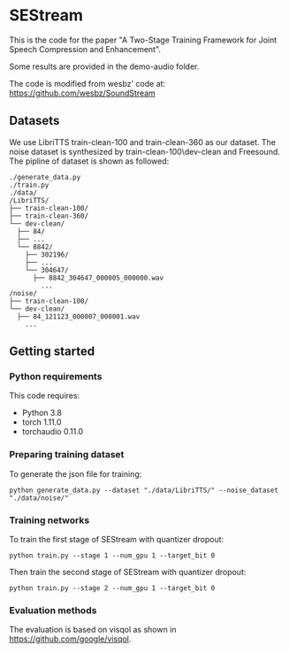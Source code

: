 # SEStream
This is the code for the paper "A Two-Stage Training Framework for Joint Speech Compression and Enhancement". 

Some results are provided in the demo-audio folder.

The code is modified from wesbz' code at: https://github.com/wesbz/SoundStream

## Datasets

We use LibriTTS train-clean-100 and train-clean-360 as our dataset. The noise dataset is synthesized by train-clean-100\dev-clean and Freesound. The pipline of dataset is shown as followed:
```
./generate_data.py
./train.py
./data/
/LibriTTS/
├── train-clean-100/
├── train-clean-360/
└── dev-clean/
  ├── 84/
  ├── ...
  └── 8842/
    ├── 302196/       
    ├── ...
    └── 304647/
      ├── 8842_304647_000005_000000.wav
        ...
/noise/
├── train-clean-100/
└── dev-clean/
  ├── 84_121123_000007_000001.wav
    ...
```

## Getting started

### Python requirements

This code requires:

- Python 3.8
- torch 1.11.0
- torchaudio 0.11.0

### Preparing training dataset

To generate the json file for training:
```
python generate_data.py --dataset "./data/LibriTTS/" --noise_dataset "./data/noise/"
```

### Training networks

To train the first stage of SEStream with quantizer dropout:
```
python train.py --stage 1 --num_gpu 1 --target_bit 0 
```
Then train the second stage of SEStream with quantizer dropout:
```
python train.py --stage 2 --num_gpu 1 --target_bit 0 
```

### Evaluation methods

The evaluation is based on visqol as shown in https://github.com/google/visqol.

